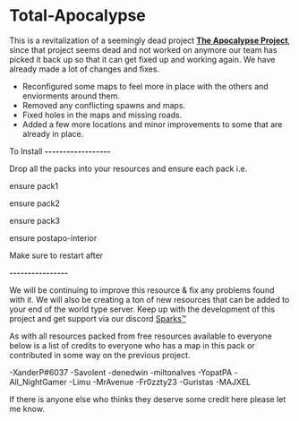 # Total-Apocalypse

This is a revitalization of a seemingly dead project [**The Apocalypse Project**](https://forum.cfx.re/t/the-apocalypse-project-final-version-updated-20-12-2021/1178682), since that project seems dead and not worked on anymore our team has picked it back up so that it can get fixed up and working again. We have already made a lot of changes and fixes.

 - Reconfigured some maps to feel more in place with the others and enviorments around them.
 - Removed any conflicting spawns and maps.
 - Fixed holes in the maps and missing roads.
 - Added a few more locations and minor improvements to some that are already in place.


To Install
**------------------**

Drop all the packs into your resources and ensure each pack i.e.


ensure pack1

ensure pack2

ensure pack3

ensure postapo-interior


Make sure to restart after

**----------------**

We will be continuing to improve this resource & fix any problems found with it. We will also be creating a ton of new resources that can be added to your end of the world type server. Keep up with the development of this project and get support via our discord [Sparks™](https://discord.gg/7afbSExCvt)


As with all resources packed from free resources available to everyone below is a list of credits to everyone who has a map in this pack or contributed in some way on the previous project.

-XanderP#6037
-Savolent
-denedwin
-miltonalves
-YopatPA
-All_NightGamer
-Limu
-MrAvenue
-Fr0zzty23
-Guristas
-MAJXEL

If there is anyone else who thinks they deserve some credit here please let me know.
